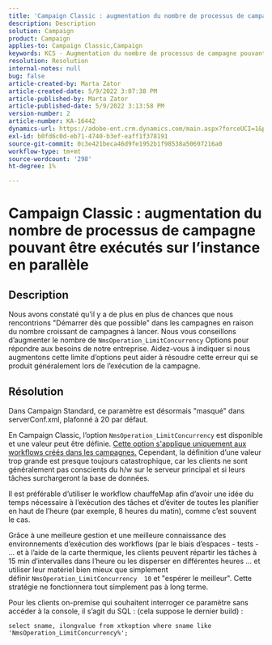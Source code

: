 ```yaml
---
title: 'Campaign Classic : augmentation du nombre de processus de campagne pouvant être exécutés sur l’instance en parallèle'
description: Description
solution: Campaign
product: Campaign
applies-to: Campaign Classic,Campaign
keywords: KCS - Augmentation du nombre de processus de campagne pouvant être exécutés sur l’instance en parallèle
resolution: Resolution
internal-notes: null
bug: false
article-created-by: Marta Zator
article-created-date: 5/9/2022 3:07:38 PM
article-published-by: Marta Zator
article-published-date: 5/9/2022 3:13:58 PM
version-number: 2
article-number: KA-16442
dynamics-url: https://adobe-ent.crm.dynamics.com/main.aspx?forceUCI=1&pagetype=entityrecord&etn=knowledgearticle&id=919ebec1-a9cf-ec11-a7b5-0022480a8e40
exl-id: b0fd6c0d-eb71-4740-b3ef-eaff1f378191
source-git-commit: 0c3e421beca46d9fe1952b1f98538a50697216a0
workflow-type: tm+mt
source-wordcount: '298'
ht-degree: 1%

---
```


# Campaign Classic : augmentation du nombre de processus de campagne pouvant être exécutés sur l’instance en parallèle

## Description


Nous avons constaté qu’il y a de plus en plus de chances que nous rencontrions &quot;Démarrer dès que possible&quot; dans les campagnes en raison du nombre croissant de campagnes à lancer.
Nous vous conseillons d’augmenter le nombre de `NmsOperation_LimitConcurrency` Options pour répondre aux besoins de notre entreprise.
Aidez-vous à indiquer si nous augmentons cette limite d’options peut aider à résoudre cette erreur qui se produit généralement lors de l’exécution de la campagne.


## Résolution


Dans Campaign Standard, ce paramètre est désormais &quot;masqué&quot; dans serverConf.xml, plafonné à 20 par défaut.  

En Campaign Classic, l’option `NmsOperation_LimitConcurrency` est disponible et une valeur peut être définie. <u>Cette option s&#39;applique uniquement aux workflows créés dans les campagnes.</u> Cependant, la définition d’une valeur trop grande est presque toujours catastrophique, car les clients ne sont généralement pas conscients du h/w sur le serveur principal et si leurs tâches surchargeront la base de données.

Il est préférable d’utiliser le workflow chauffeMap afin d’avoir une idée du temps nécessaire à l’exécution des tâches et d’éviter de toutes les planifier en haut de l’heure (par exemple, 8 heures du matin), comme c’est souvent le cas.

Grâce à une meilleure gestion et une meilleure connaissance des environnements d’exécution des workflows (par le biais d’espaces - tests - ... et à l’aide de la carte thermique, les clients peuvent répartir les tâches à 15 min d’intervalles dans l’heure ou les disperser en différentes heures ... et utiliser leur matériel bien mieux que simplement définir `NmsOperation_LimitConcurrency  10` et &quot;espérer le meilleur&quot;. Cette stratégie ne fonctionnera tout simplement pas à long terme.





Pour les clients on-premise qui souhaitent interroger ce paramètre sans accéder à la console, il s’agit du SQL : (cela suppose le dernier build) :

`select sname, ilongvalue from xtkoption where sname like 'NmsOperation_LimitConcurrency%';`
